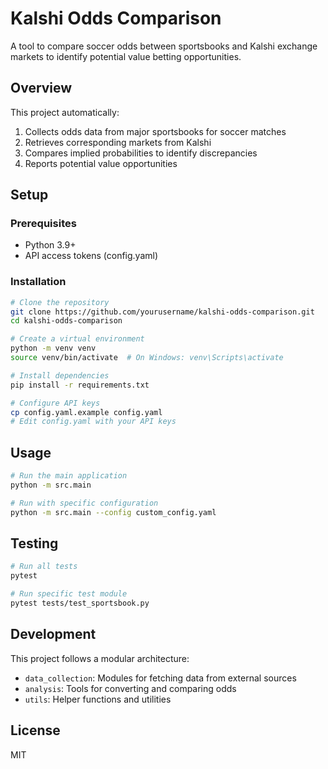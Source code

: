 # Kalshi Odds Comparison

A tool to compare soccer odds between sportsbooks and Kalshi exchange markets to identify potential value betting opportunities.

## Overview

This project automatically:
1. Collects odds data from major sportsbooks for soccer matches
2. Retrieves corresponding markets from Kalshi
3. Compares implied probabilities to identify discrepancies
4. Reports potential value opportunities

## Setup

### Prerequisites
- Python 3.9+
- API access tokens (config.yaml)

### Installation

```bash
# Clone the repository
git clone https://github.com/yourusername/kalshi-odds-comparison.git
cd kalshi-odds-comparison

# Create a virtual environment
python -m venv venv
source venv/bin/activate  # On Windows: venv\Scripts\activate

# Install dependencies
pip install -r requirements.txt

# Configure API keys
cp config.yaml.example config.yaml
# Edit config.yaml with your API keys
```

## Usage

```bash
# Run the main application
python -m src.main

# Run with specific configuration
python -m src.main --config custom_config.yaml
```

## Testing

```bash
# Run all tests
pytest

# Run specific test module
pytest tests/test_sportsbook.py
```

## Development

This project follows a modular architecture:
- `data_collection`: Modules for fetching data from external sources
- `analysis`: Tools for converting and comparing odds
- `utils`: Helper functions and utilities

## License

MIT